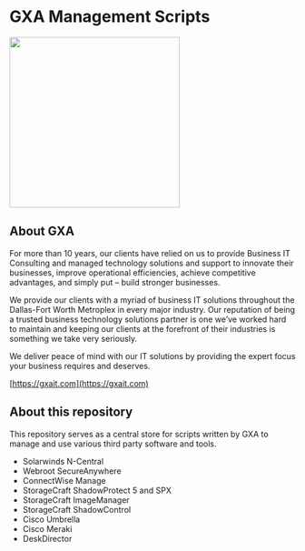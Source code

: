 # GXA Management Scripts

<img src="https://raw.githubusercontent.com/GXANetworks/GXA_Management_Scripts/master/media/GXA_Logo_Low_Res.png" width="300">

## About GXA

For more than 10 years, our clients have relied on us to provide Business IT Consulting and managed technology solutions and support to innovate their businesses, improve operational efficiencies, achieve competitive advantages, and simply put – build stronger businesses.

We provide our clients with a myriad of business IT solutions throughout the Dallas-Fort Worth Metroplex in every major industry. Our reputation of being a trusted business technology solutions partner is one we’ve worked hard to maintain and keeping our clients at the forefront of their industries is something we take very seriously.

We deliver peace of mind with our IT solutions by providing the expert focus your business requires and deserves.

[https://gxait.com](https://gxait.com)

## About this repository
This repository serves as a central store for scripts written by GXA to manage and use various third party software and tools. 

- Solarwinds N-Central
- Webroot SecureAnywhere
- ConnectWise Manage
- StorageCraft ShadowProtect 5 and SPX
- StorageCraft ImageManager
- StorageCraft ShadowControl
- Cisco Umbrella
- Cisco Meraki
- DeskDirector